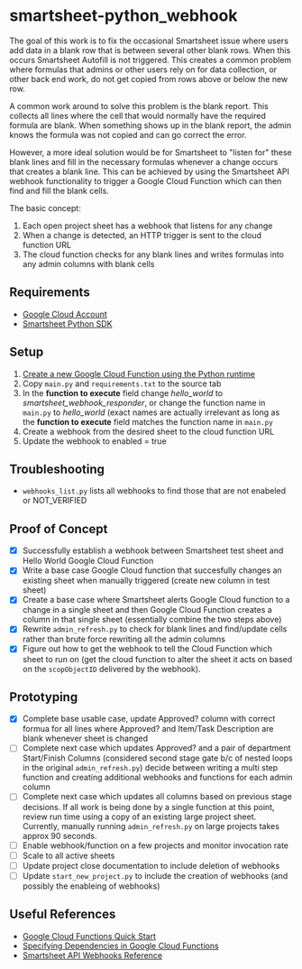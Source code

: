 # smartsheet-python_webhook
The goal of this work is to fix the occasional Smartsheet issue where users add data in a blank row that is between several other blank rows.  When this occurs Smartsheet Autofill is not triggered.  This creates a common problem where formulas that admins or other users rely on for data collection, or other back end work, do not get copied from rows above or below the new row.  

A common work around to solve this problem is the blank report.  This collects all lines where the cell that would normally have the required formula are blank.  When something shows up in the blank report, the admin knows the formula was not copied and can go correct the error.  

However, a more ideal solution would be for Smartsheet to "listen for" these blank lines and fill in the necessary formulas whenever a change occurs that creates a blank line.  This can be achieved by using the Smartsheet API webhook functionality to trigger a Google Cloud Function which can then find and fill the blank cells.  

The basic concept:
1. Each open project sheet has a webhook that listens for any change
2. When a change is detected, an HTTP trigger is sent to the cloud function URL
3. The cloud function checks for any blank lines and writes formulas into any admin columns with blank cells

## Requirements
- [Google Cloud Account](https://cloud.google.com/)
- [Smartsheet Python SDK](https://github.com/smartsheet-platform/smartsheet-python-sdk)

## Setup
1. [Create a new Google Cloud Function using the Python runtime](https://cloud.google.com/functions/docs/quickstart-console)
2. Copy ```main.py``` and ```requirements.txt``` to the source tab
3. In the **function to execute** field change *hello_world* to *smartsheet_webhook_responder*, or change the function name in ```main.py``` to *hello_world* (exact names are actually irrelevant as long as the **function to execute** field matches the function name in ```main.py```
4. Create a webhook from the desired sheet to the cloud function URL
5. Update the webhook to enabled = true

## Troubleshooting
- ```webhooks_list.py``` lists all webhooks to find those that are not enabeled or NOT_VERIFIED

## Proof of Concept
- [x] Successfully establish a webhook between Smartsheet test sheet and Hello World Google Cloud Function
- [x] Write a base case Google Cloud function that succesfully changes an existing sheet when manually triggered (create new column in test sheet)
- [x] Create a base case where Smartsheet alerts Google Cloud function to a change in a single sheet and then Google Cloud Function creates a column in that single sheet (essentially combine the two steps above)
- [x] Rewrite ```admin_refresh.py``` to check for blank lines and find/update cells rather than brute force rewriting all the admin columns
- [x] Figure out how to get the webhook to tell the Cloud Function which sheet to run on (get the cloud function to alter the sheet it acts on based on the ```scopObjectID``` delivered by the webhook). 

## Prototyping
- [x] Complete base usable case, update Approved? column with correct formua for all lines where Approved? and Item/Task Description are blank whenever sheet is changed
- [ ] Complete next case which updates Approved? and a pair of department Start/Finish Columns (considered second stage gate b/c of nested loops in the original ```admin_refresh.py```) decide between writing a multi step function and creating additional webhooks and functions for each admin column
- [ ] Complete next case which updates all columns based on previous stage decisions.  If all work is being done by a single function at this point, review run time using a copy of an existing large project sheet.  Currently, manually running ```admin_refresh.py``` on large projects takes approx 90 seconds.  
- [ ] Enable webhook/function on a few projects and monitor invocation rate
- [ ] Scale to all active sheets
- [ ] Update project close documentation to include deletion of webhooks
- [ ] Update ```start_new_project.py``` to include the creation of webhooks (and possibly the enableing of webhooks)

## Useful References
- [Google Cloud Functions Quick Start](https://cloud.google.com/functions/docs/quickstart-console)
- [Specifying Dependencies in Google Cloud Functions](https://cloud.google.com/functions/docs/writing/specifying-dependencies-python)
- [Smartsheet API Webhooks Reference](https://smartsheet-platform.github.io/api-docs/#webhooks-reference)
